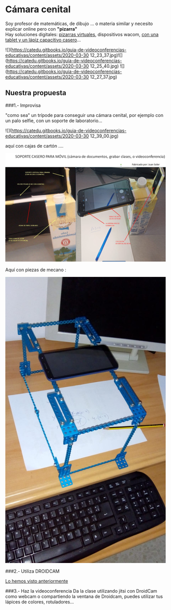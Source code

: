# Cámara cenital

Soy profesor de matemáticas, de dibujo ... o materia similar y necesito explicar online pero con **"pizarra"**  
Hay soluciones digitales: [pizarras virtuales](https://www.youtube.com/watch?v=ABQ48ibSHDY), dispositivos wacom, [con una tablet y un lápiz capacitivo casero](https://drive.google.com/file/d/1XOdehBVKcmm3dix-66ieDdEBlrcDdvyi/view?usp=sharing)...

![](https://catedu.gitbooks.io/guia-de-videoconferencias-educativas/content/assets/2020-03-30 12_23_37.jpg)![](https://catedu.gitbooks.io/guia-de-videoconferencias-educativas/content/assets/2020-03-30 12_25_40.jpg) ![](https://catedu.gitbooks.io/guia-de-videoconferencias-educativas/content/assets/2020-03-30 12_27_37.jpg)

## Nuestra propuesta

###1.- Improvisa 

"como sea" un trípode para conseguir una cámara cenital, por ejemplo con un palo selfie, con un soporte de laboratorio...

![](https://catedu.gitbooks.io/guia-de-videoconferencias-educativas/content/assets/2020-03-30 12_39_00.jpg)

aquí con cajas de cartón .... 

![](/assets/585d1c76-e57c-4814-b88c-389fb4668692.jfif)

Aquí con piezas de mecano :

![](/assets/soportemecano.jpg)


###2.- Utiliza DROIDCAM 

[Lo hemos visto anteriormente](/equipo-necesario/avanzado-droidcam.md)

###3.- Haz la videoconferencia
Da la clase utilizando jitsi con DroidCam como webcam o compartiendo la ventana de Droidcam, puedes utilizar tus lápices de colores, rotuladores...

